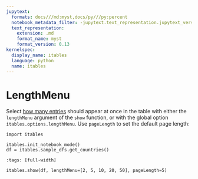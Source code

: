 ```yaml
---
jupytext:
  formats: docs///md:myst,docs/py///py:percent
  notebook_metadata_filter: -jupytext.text_representation.jupytext_version
  text_representation:
    extension: .md
    format_name: myst
    format_version: 0.13
kernelspec:
  display_name: itables
  language: python
  name: itables
---
```


# LengthMenu

Select [how many entries](https://datatables.net/examples/advanced_init/length_menu.html) should appear at once in the table with either the `lengthMenu` argument of the `show` function, or with the global option `itables.options.lengthMenu`. Use `pageLength` to set the default page length:

```{code-cell} ipython3
import itables

itables.init_notebook_mode()
df = itables.sample_dfs.get_countries()
```

```{code-cell} ipython3
:tags: [full-width]

itables.show(df, lengthMenu=[2, 5, 10, 20, 50], pageLength=5)
```
